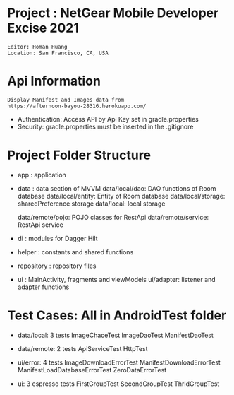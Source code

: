 # Project : NetGear Mobile Developer Excise 2021
    Editor: Homan Huang
    Location: San Francisco, CA, USA


# Api Information
    Display Manifest and Images data from 
    https://afternoon-bayou-28316.herokuapp.com/

* Authentication: Access API by Api Key set in gradle.properties
* Security: gradle.properties must be inserted in the .gitignore 


# Project Folder Structure

* app : application

* data : data section of MVVM
    data/local/dao: DAO functions of Room database
    data/local/entity: Entity of Room database
    data/local/storage: sharedPreference storage
    data/local: local storage
    
    data/remote/pojo: POJO classes for RestApi
    data/remote/service: RestApi service

* di : modules for Dagger Hilt

* helper : constants and shared functions

* repository : repository files

* ui : MainActivity, fragments and viewModels
    ui/adapter: listener and adapter functions


# Test Cases: All in AndroidTest folder

* data/local: 3 tests
    ImageChaceTest
    ImageDaoTest
    ManifestDaoTest

* data/remote: 2 tests
    ApiServiceTest
    HttpTest

* ui/error: 4 tests
    ImageDownloadErrorTest
    ManifestDownloadErrorTest
    ManifestLoadDatabaseErrorTest
    ZeroDataErrorTest
  
* ui: 3 espresso tests
    FirstGroupTest
    SecondGroupTest
    ThridGroupTest